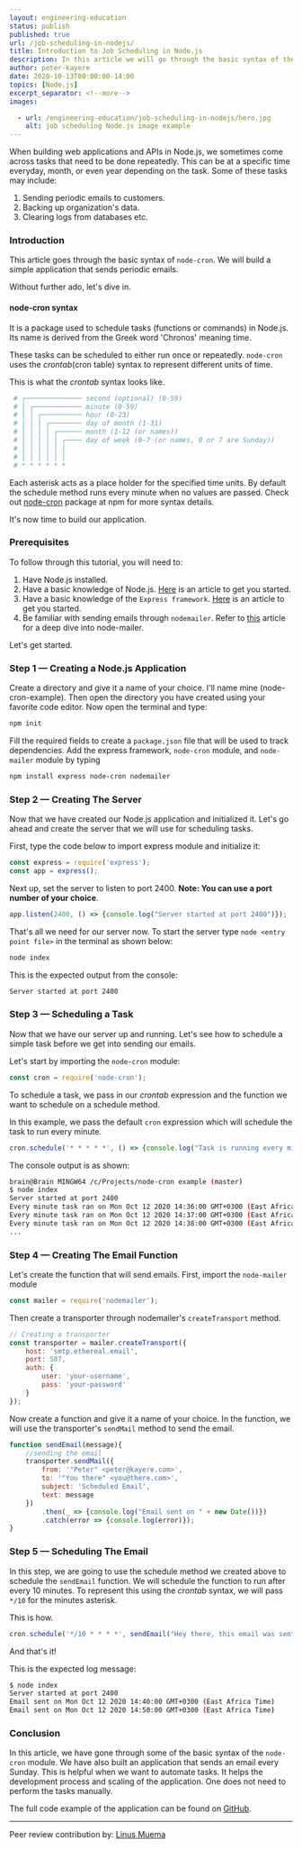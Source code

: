 ```yaml
---
layout: engineering-education
status: publish
published: true
url: /job-scheduling-in-nodejs/
title: Introduction to Job Scheduling in Node.js
description: In this article we will go through the basic syntax of the node-cron module. We will build a simple Node.js application that sends periodic emails.
author: peter-kayere
date: 2020-10-13T00:00:00-14:00
topics: [Node.js]
excerpt_separator: <!--more-->
images:

  - url: /engineering-education/job-scheduling-in-nodejs/hero.jpg
    alt: job scheduling Node.js image example
---
```

When building web applications and APIs in Node.js, we sometimes come across tasks that need to be done repeatedly. This can be at a specific time everyday, month, or even year depending on the task. Some of these tasks may include:
<!--more-->

1. Sending periodic emails to customers.
2. Backing up organization's data.
3. Clearing logs from databases etc.

### Introduction
This article goes through the basic syntax of `node-cron`. We will build a simple application that sends periodic emails.

Without further ado, let's dive in.

#### node-cron syntax
It is a package used to schedule tasks (functions or commands) in Node.js. Its name is derived from the Greek word 'Chronos' meaning time.

These tasks can be scheduled to either run once or repeatedly.
`node-cron` uses the *crontab*(cron table) syntax to represent different units of time.

This is what the *crontab* syntax looks like.
```bash
 # ┌────────────── second (optional) (0-59)
 # │ ┌──────────── minute (0-59)
 # │ │ ┌────────── hour (0-23)
 # │ │ │ ┌──────── day of month (1-31)
 # │ │ │ │ ┌────── month (1-12 (or names))
 # │ │ │ │ │ ┌──── day of week (0-7 (or names, 0 or 7 are Sunday))
 # │ │ │ │ │ │
 # │ │ │ │ │ │
 # * * * * * *
```

Each asterisk acts as a place holder for the specified time units. By default the schedule method runs every minute when no values are passed. Check out [node-cron](https://www.npmjs.com/package/node-cron) package at npm for more syntax details.

It's now time to build our application.

### Prerequisites
To follow through this tutorial, you will need to:
1. Have Node.js installed.
2. Have a basic knowledge of Node.js. [Here](/history-of-nodejs/) is an article to get you started.
3. Have a basic knowledge of the `Express framework`. [Here](/express/) is an article to get you started.
4. Be familiar with sending emails through `nodemailer`. Refer to [this](/node-mailer/) article for a deep dive into node-mailer.

Let's get started.

### Step 1 — Creating a Node.js Application
Create a directory and give it a name of your choice. I'll name mine (node-cron-example). Then open the directory you have created using your favorite code editor. Now open the terminal and type:

```bash
npm init
```

Fill the required fields to create a `package.json` file that will be used to track dependencies. Add the express framework, `node-cron` module, and `node-mailer` module by typing

```bash
npm install express node-cron nodemailer
```

### Step 2 — Creating The Server
Now that we have created our Node.js application and initialized it. Let's go ahead and create the server that we will use for scheduling tasks.

First, type the code below to import express module and initialize it:

```JavaScript
const express = require('express');
const app = express();
```

Next up, set the server to listen to port 2400. **Note: You can use a port number of your choice**.

```JavaScript
app.listen(2400, () => {console.log("Server started at port 2400")});
```

That's all we need for our server now. To start the server type `node <entry point file>` in the terminal as shown below:

```bash
node index
```

This is the expected output from the console:

```bash
Server started at port 2400
```

### Step 3 — Scheduling a Task
Now that we have our server up and running. Let's see how to schedule a simple task before we get into sending our emails.

Let's start by importing the `node-cron` module:

```JavaScript
const cron = require('node-cron');
```

To schedule a task, we pass in our *crontab* expression and the function we want to schedule on a schedule method.

In this example, we pass the default `cron` expression which will schedule the task to run every minute.

```JavaScript
cron.schedule('* * * * *', () => {console.log("Task is running every minute " + new Date())});
```

The console output is as shown:

```bash
brain@Brain MINGW64 /c/Projects/node-cron example (master)
$ node index
Server started at port 2400
Every minute task ran on Mon Oct 12 2020 14:36:00 GMT+0300 (East Africa Time)
Every minute task ran on Mon Oct 12 2020 14:37:00 GMT+0300 (East Africa Time)
Every minute task ran on Mon Oct 12 2020 14:38:00 GMT+0300 (East Africa Time)
...
```

### Step 4 — Creating The Email Function
Let's create the function that will send emails. First, import the `node-mailer` module

```JavaScript
const mailer = require('nodemailer');
```

Then create a transporter through nodemailer's `createTransport` method.

```Javascript
// Creating a transporter
const transporter = mailer.createTransport({
    host: 'smtp.ethereal.email',
    port: 587,
    auth: {
        user: 'your-username',
        pass: 'your-password'
    }
});
```

Now create a function and give it a name of your choice.
In the function, we will use the transporter's `sendMail` method to send the email.

```JavaScript
function sendEmail(message){
    //sending the email
    transporter.sendMail({
        from: '"Peter" <peter@kayere.com>',
        to: '"You there" <you@there.com>',
        subject: 'Scheduled Email',
        text: message
    })
        .then(_ => {console.log("Email sent on " + new Date())})
        .catch(error => {console.log(error)});
}
```

### Step 5 — Scheduling The Email
In this step, we are going to use the schedule method we created above to schedule the `sendEmail` function. We will schedule the function to run after every 10 minutes. To represent this using the *crontab* syntax, we will pass `*/10` for the minutes asterisk.

This is how.

```JavaScript
cron.schedule('*/10 * * * *', sendEmail("Hey there, this email was sent to you automatically"));
```
And that's it!

This is the expected log message:

```bash
$ node index
Server started at port 2400
Email sent on Mon Oct 12 2020 14:40:00 GMT+0300 (East Africa Time)
Email sent on Mon Oct 12 2020 14:50:00 GMT+0300 (East Africa Time)
```

### Conclusion
In this article, we have gone through some of the basic syntax of the `node-cron` module. We have also built an application that sends an email every Sunday. This is helpful when we want to automate tasks. It helps the development process and scaling of the application. One does not need to perform the tasks manually.

The full code  example of the application can be found on [GitHub](https://github.com/kayere/node-cron-example.git).

---
Peer review contribution by: [Linus Muema](/engineering-education/authors/linus-muema/)
